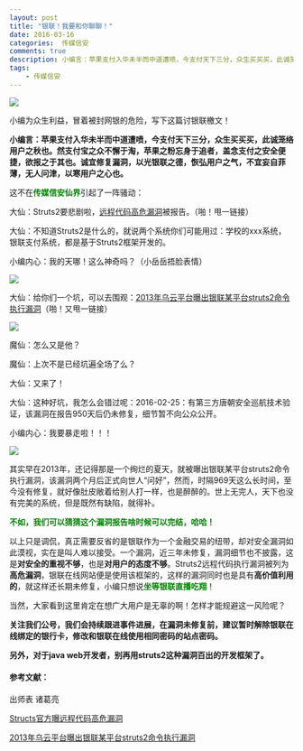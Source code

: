 ```yaml
---  
layout: post  
title: "银联！我要和你聊聊！"
date: 2016-03-16
categories:  传媒信安     
comments: true
description: 小编言：苹果支付入华未半而中道遭喷，今支付天下三分，众生买买买，此诚笼络用户之秋也。然支付宝之众不懈于淘，苹果之粉忘身于追者，盖念支付之安全便捷，欲报之于其也。诚宜修复漏洞，以光银联之德，恢弘用户之气，不宜妄自菲薄，无人问津，以寒用户之心也。
tags:
    - 传媒信安
---  
```

![](http://127.0.0.1:4000//resources/images/K1.jpg) 

小编为众生利益，冒着被封网银的危险，写下这篇讨银联檄文！

**小编言：苹果支付入华未半而中道遭喷，今支付天下三分，众生买买买，此诚笼络用户之秋也。然支付宝之众不懈于淘，苹果之粉忘身于追者，盖念支付之安全便捷，欲报之于其也。诚宜修复漏洞，以光银联之德，恢弘用户之气，不宜妄自菲薄，无人问津，以寒用户之心也。**

这不在<font color = "green">**传媒信安仙界**</font>引起了一阵骚动：

大仙：Struts2要悲剧啦，[远程代码高危漏洞](http://struts.apache.org/docs/s2-029.html)被报告。（啪！甩一链接）

大仙：不知道Struts2是什么的，就说两个系统你们可能用过：学校的xxx系统，银联支付系统，都是基于Struts2框架开发的。

小编内心：我的天哪！这么神奇吗？（小岳岳捂脸表情）

![](http://127.0.0.1:4000//resources/images/K2.jpg) 

大仙：给你们一个坑，可以去围观：[2013年乌云平台曝出银联某平台struts2命令执行漏洞](http://www.wooyun.org/bugs/wooyun-2010-031322)（啪！又甩一链接）

![](http://127.0.0.1:4000//resources/images/K3.jpg) 

魔仙：怎么又是他？

魔仙：上次不是已经坑遍全场了么？

大仙：又来了！

大仙：这种好坑，我怎么会错过呢：2016-02-25：有第三方唐朝安全巡航技术验证，该漏洞在报告950天后仍未修复，细节暂不向公众公开。

小编内心：我要暴走啦！！！

![](http://127.0.0.1:4000//resources/images/K4.gif) 

其实早在2013年，还记得那是一个绚烂的夏天，就被曝出银联某平台struts2命令执行漏洞，该漏洞两个月后正式向世人“问好”，然而，时隔969天这么长时间，至今没有修复，就好像肚皮敞着给别人打一样，也是醉醉的。世上无完人，天下也没有完美的系统，但是既然有缺陷，就得补。

<font color = "green">**不如，我们可以猜猜这个漏洞报告啥时候可以完结，哈哈！**</font>

以上只是调侃，真正需要反省的是银联作为一个金融交易的纽带，却对安全漏洞如此漠视，实在是叫人难以接受。一个漏洞，近三年未修复，漏洞细节也不披露，这是**对安全的重视不够**，也是**对用户的态度不够**。Struts2远程代码执行漏洞被列为**高危漏洞**，银联在线网站便是使用该框架的，这样的漏洞同时也是具有**高价值利用的**，就这样还长期未修复，小编只想说<font color = "green">**坐等银联直播吃翔**</font>！

​
当然，大家看到这里肯定在想广大用户是无辜的啊！怎样才能规避这一风险呢？

**关注我们公号，我们会持续跟进事件进展，在漏洞未修复前，建议暂时解除银联在线绑定的银行卡，修改和银联在线使用相同密码的站点密码。**

**另外，对于java web开发者，别再用struts2这种漏洞百出的开发框架了。**

#### 参考文献：

出师表 诸葛亮

[Structs官方曝远程代码高危漏洞](http://struts.apache.org/docs/s2-029.html)

[2013年乌云平台曝出银联某平台struts2命令执行漏洞](http://www.wooyun.org/bugs/wooyun-2010-031322)